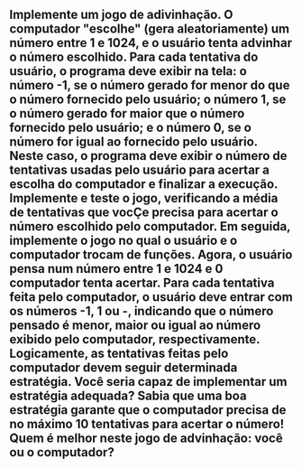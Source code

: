 ## Implemente um jogo de adivinhação. O computador "escolhe" (gera aleatoriamente) um número entre 1 e 1024, e o usuário tenta advinhar o número escolhido. Para cada tentativa do usuário, o programa deve exibir na tela: o número -1, se o número gerado for menor do que o número fornecido  pelo usuário; o número 1, se o número gerado for maior que o número fornecido pelo usuário; e o número 0, se o número for igual ao fornecido pelo usuário. Neste caso, o programa deve exibir o número de tentativas usadas pelo usuário para acertar a escolha do computador e finalizar a execução. Implemente e teste o jogo, verificando a média de tentativas que vocÇe precisa para acertar o número escolhido pelo computador. Em seguida, implemente o jogo no qual o usuário e o computador trocam de funções. Agora, o usuário pensa num número entre 1 e 1024 e 0 computador tenta acertar. Para cada tentativa feita pelo computador, o usuário deve entrar com os números -1, 1 ou -, indicando que o número pensado é menor, maior ou igual ao número exibido pelo computador, respectivamente. Logicamente, as tentativas feitas pelo computador devem seguir determinada estratégia. Você seria capaz de implementar um estratégia adequada? Sabia que uma boa estratégia garante que o computador precisa de no máximo 10 tentativas para acertar o número! Quem é melhor neste jogo de advinhação: você ou o computador?

